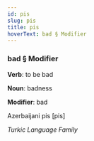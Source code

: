 ```yaml
---
id: pis
slug: pis
title: pis
hoverText: bad § Modifier
---
```


### bad § Modifier

**Verb**: to be bad

**Noun**: badness

**Modifier**: bad

Azerbaijani pis [pis]

*Turkic Language Family*